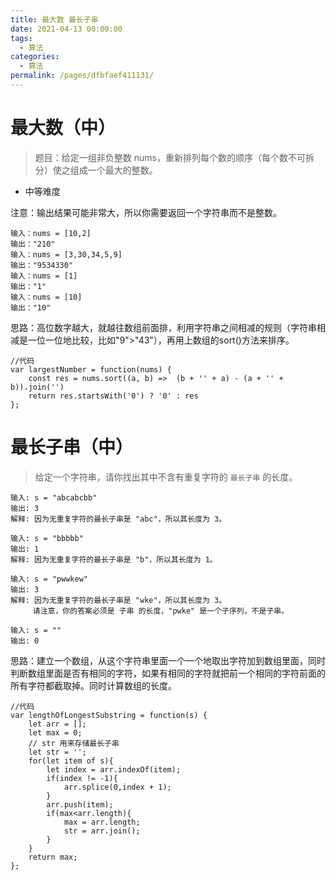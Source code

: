 ```yaml
---
title: 最大数 最长子串
date: 2021-04-13 00:00:00
tags: 
  - 算法
categories: 
  - 算法
permalink: /pages/dfbfaef411131/
---
```


# 最大数（中）
>题目：给定一组非负整数 nums，重新排列每个数的顺序（每个数不可拆分）使之组成一个最大的整数。
- 中等难度

注意：输出结果可能非常大，所以你需要返回一个字符串而不是整数。
```
输入：nums = [10,2]
输出："210"
输入：nums = [3,30,34,5,9]
输出："9534330"
输入：nums = [1]
输出："1"
输入：nums = [10]
输出："10"
```
思路：高位数字越大，就越往数组前面排，利用字符串之间相减的规则（字符串相减是一位一位地比较，比如"9">"43"），再用上数组的sort()方法来排序。
```
//代码
var largestNumber = function(nums) {
    const res = nums.sort((a, b) =>  (b + '' + a) - (a + '' + b)).join('')
    return res.startsWith('0') ? '0' : res
};
```
# 最长子串（中）
>给定一个字符串，请你找出其中不含有重复字符的 `最长子串` 的长度。
```
输入: s = "abcabcbb"
输出: 3 
解释: 因为无重复字符的最长子串是 "abc"，所以其长度为 3。

输入: s = "bbbbb"
输出: 1
解释: 因为无重复字符的最长子串是 "b"，所以其长度为 1。

输入: s = "pwwkew"
输出: 3
解释: 因为无重复字符的最长子串是 "wke"，所以其长度为 3。
     请注意，你的答案必须是 子串 的长度，"pwke" 是一个子序列，不是子串。

输入: s = ""
输出: 0
```
思路：建立一个数组，从这个字符串里面一个一个地取出字符加到数组里面，同时判断数组里面是否有相同的字符，如果有相同的字符就把前一个相同的字符前面的所有字符都截取掉。同时计算数组的长度。
```
//代码
var lengthOfLongestSubstring = function(s) {
    let arr = [];
    let max = 0;
    // str 用来存储最长子串
    let str = '';
    for(let item of s){
        let index = arr.indexOf(item);
        if(index != -1){
            arr.splice(0,index + 1);
        }
        arr.push(item);
        if(max<arr.length){
            max = arr.length;
            str = arr.join();
        }
    }
    return max;
};
```
